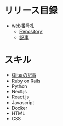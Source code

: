# リリース目録
- [web番号札](https://webbangohuda-b2af4450c6c7.herokuapp.com/)
  - [Repository](https://github.com/worldwidepark/web_bango_huda)
  - [記事](https://qiita.com/parkon_hhs/items/d66be1787fe23872bb2e)


# スキル
- [Qiita の記事](https://qiita.com/parkon_hhs)
- Ruby on Rails
- Python
- Next.js
- React.js
- Javascript
- Docker
- HTML
- CSS
